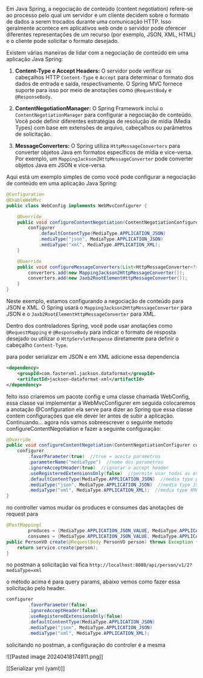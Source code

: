 Em Java Spring, a negociação de conteúdo (content negotiation) refere-se ao processo pelo qual um servidor e um cliente decidem sobre o formato de dados a serem trocados durante uma comunicação HTTP. Isso geralmente acontece em aplicativos web onde o servidor pode oferecer diferentes representações de um recurso (por exemplo, JSON, XML, HTML) e o cliente pode solicitar o formato desejado.

Existem várias maneiras de lidar com a negociação de conteúdo em uma aplicação Java Spring:

1. **Content-Type e Accept Headers:** O servidor pode verificar os cabeçalhos HTTP `Content-Type` e `Accept` para determinar o formato dos dados de entrada e saída, respectivamente. O Spring MVC fornece suporte para isso por meio de anotações como `@RequestBody` e `@ResponseBody`.

2. **ContentNegotiationManager:** O Spring Framework inclui o `ContentNegotiationManager` para configurar a negociação de conteúdo. Você pode definir diferentes estratégias de resolução de mídia (Media Types) com base em extensões de arquivo, cabeçalhos ou parâmetros de solicitação.

3. **MessageConverters:** O Spring utiliza `HttpMessageConverters` para converter objetos Java em formatos específicos de mídia e vice-versa. Por exemplo, um `MappingJackson2HttpMessageConverter` pode converter objetos Java em JSON e vice-versa.

Aqui está um exemplo simples de como você pode configurar a negociação de conteúdo em uma aplicação Java Spring:

```java
@Configuration
@EnableWebMvc
public class WebConfig implements WebMvcConfigurer {

    @Override
    public void configureContentNegotiation(ContentNegotiationConfigurer configurer) {
        configurer
            .defaultContentType(MediaType.APPLICATION_JSON)
            .mediaType("json", MediaType.APPLICATION_JSON)
            .mediaType("xml", MediaType.APPLICATION_XML);
    }

    @Override
    public void configureMessageConverters(List<HttpMessageConverter<?>> converters) {
        converters.add(new MappingJackson2HttpMessageConverter());
        converters.add(new Jaxb2RootElementHttpMessageConverter());
    }
}
```

Neste exemplo, estamos configurando a negociação de conteúdo para JSON e XML. O Spring usará o `MappingJackson2HttpMessageConverter` para JSON e o `Jaxb2RootElementHttpMessageConverter` para XML.

Dentro dos controladores Spring, você pode usar anotações como `@RequestMapping` e `@ResponseBody` para indicar o formato de resposta desejado ou utilizar o `HttpServletResponse` diretamente para definir o cabeçalho `Content-Type`.


para poder serializar em JSON e em XML adicione essa dependencia

```xml
<dependency>  
    <groupId>com.fasterxml.jackson.dataformat</groupId>  
    <artifactId>jackson-dataformat-xml</artifactId>  
</dependency>
```


feito isso criaremos um pacote config e uma classe chamada WebConfig, essa classe vai implementar a WebMvcConfigurer em seguida colocaremos a anotação @Configuration ela serve para dizer ao Spring que essa classe contem configurações que ele dever ler antes de subir a aplicação. Continuando... agora nós vamos sobreescrever o seguinte metodo configureContentNegotiation e fazer a seguinte configuração: 

```java
@Override  
public void configureContentNegotiation(ContentNegotiationConfigurer configurer) {  
    configurer
	    .favorParameter(true)  //true = aceita parametros
		.parameterName("mediaType")  //nome dos parametros
		.ignoreAcceptHeader(true)  //ignorar o accept header
		.useRegisteredExtensionsOnly(false)  //permite usar todas as extensoes
		.defaultContentType(MediaType.APPLICATION_JSON)  //media type pardrao
		.mediaType("json", MediaType.APPLICATION_JSON)  //media type JSON
		.mediaType("xml", MediaType.APPLICATION_XML);  //media type XML
}
```


no controller vamos mudar os produces e consumes das anotações de request para
```java
@PostMapping(  
        produces = {MediaType.APPLICATION_JSON_VALUE, MediaType.APPLICATION_XML_VALUE},  
        consumes = {MediaType.APPLICATION_JSON_VALUE, MediaType.APPLICATION_XML_VALUE})  
public PersonVO create(@RequestBody PersonVO person) throws Exception {  
    return service.create(person);  
}
```

no postman a solicitação vai fica `http://localhost:8080/api/person/v1/2?mediaType=xml`

o método acima é para query params, abaixo vemos como fazer essa solicitação pelo header.

```java
configurer  
        .favorParameter(false)  
        .ignoreAcceptHeader(false)  
        .useRegisteredExtensionsOnly(false)  
        .defaultContentType(MediaType.APPLICATION_JSON)  
        .mediaType("json", MediaType.APPLICATION_JSON)  
        .mediaType("xml", MediaType.APPLICATION_XML);
```

solicitando no postman, a configuração do controler é a mesma

![[Pasted image 20240418174911.png]]


[[Serializar yml (yaml)]]